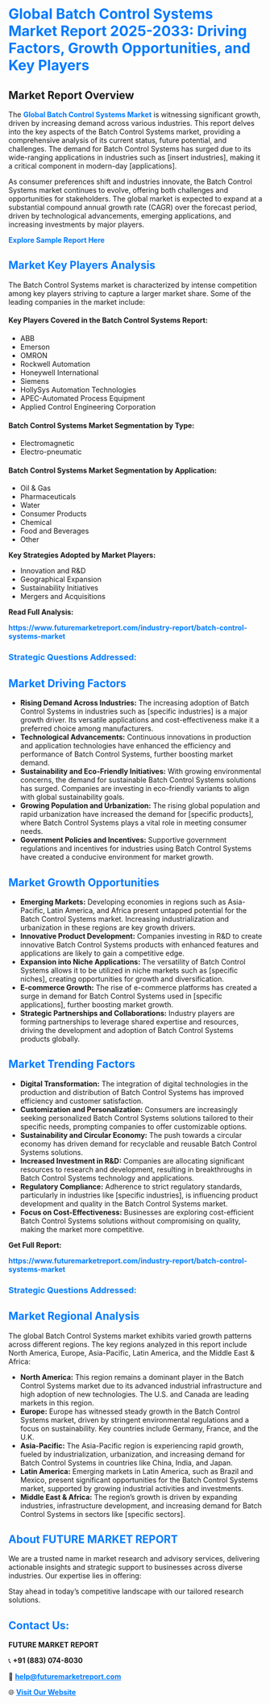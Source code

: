<h1 style="color: #007BFF;">Global Batch Control Systems Market Report 2025-2033: Driving Factors, Growth Opportunities, and Key Players</h1>

<section id="overview">
<h2>Market Report Overview</h2>
<p>The <a href="https://www.futuremarketreport.com/industry-report/batch-control-systems-market" style="color: #007BFF; text-decoration: none;"><strong>Global Batch Control Systems Market</strong></a> is witnessing significant growth, driven by increasing demand across various industries. This report delves into the key aspects of the Batch Control Systems market, providing a comprehensive analysis of its current status, future potential, and challenges. The demand for Batch Control Systems has surged due to its wide-ranging applications in industries such as [insert industries], making it a critical component in modern-day [applications].</p>
<p>As consumer preferences shift and industries innovate, the Batch Control Systems market continues to evolve, offering both challenges and opportunities for stakeholders. The global market is expected to expand at a substantial compound annual growth rate (CAGR) over the forecast period, driven by technological advancements, emerging applications, and increasing investments by major players.</p>
</section>

<section id="overview">
<p><a href="https://www.futuremarketreport.com/request-sample/reportId=93000" style="color: #007BFF; text-decoration: none;"><strong>Explore Sample Report Here</strong></a></p>
</section>

<section id="key-players">
<h2 style="color: #007BFF;">Market Key Players Analysis</h2>
<p>The Batch Control Systems market is characterized by intense competition among key players striving to capture a larger market share. Some of the leading companies in the market include:</p>
<h4>Key Players Covered in the Batch Control Systems Report:</h4>
<ul><li>ABB</li><li>Emerson</li><li>OMRON</li><li>Rockwell Automation</li><li>Honeywell International</li><li>Siemens</li><li>HollySys Automation Technologies</li><li>APEC-Automated Process Equipment</li><li>Applied Control Engineering Corporation</li></ul>
<h4>Batch Control Systems Market Segmentation by Type:</h4>
<ul><li>Electromagnetic</li><li>Electro-pneumatic</li></ul>

<h4>Batch Control Systems Market Segmentation by Application:</h4>
<ul><li>Oil &amp; Gas</li><li>Pharmaceuticals</li><li>Water</li><li>Consumer Products</li><li>Chemical</li><li>Food and Beverages</li><li>Other</li></ul>
<p><strong>Key Strategies Adopted by Market Players:</strong></p>
<ul>
<li>Innovation and R&D</li>
<li>Geographical Expansion</li>
<li>Sustainability Initiatives</li>
<li>Mergers and Acquisitions</li>
</ul>
</section>

<section>
<p><strong>Read Full Analysis: </strong></p><a href="https://www.futuremarketreport.com/industry-report/batch-control-systems-market" style="color: #007BFF; text-decoration: none;"><strong>https://www.futuremarketreport.com/industry-report/batch-control-systems-market</strong></a>
<h3 style="color: #007BFF;">Strategic Questions Addressed:</h3>
</section>

<section id="driving-factors">
<h2 style="color: #007BFF;">Market Driving Factors</h2>
<ul>
<li><strong>Rising Demand Across Industries:</strong> The increasing adoption of Batch Control Systems in industries such as [specific industries] is a major growth driver. Its versatile applications and cost-effectiveness make it a preferred choice among manufacturers.</li>
<li><strong>Technological Advancements:</strong> Continuous innovations in production and application technologies have enhanced the efficiency and performance of Batch Control Systems, further boosting market demand.</li>
<li><strong>Sustainability and Eco-Friendly Initiatives:</strong> With growing environmental concerns, the demand for sustainable Batch Control Systems solutions has surged. Companies are investing in eco-friendly variants to align with global sustainability goals.</li>
<li><strong>Growing Population and Urbanization:</strong> The rising global population and rapid urbanization have increased the demand for [specific products], where Batch Control Systems plays a vital role in meeting consumer needs.</li>
<li><strong>Government Policies and Incentives:</strong> Supportive government regulations and incentives for industries using Batch Control Systems have created a conducive environment for market growth.</li>
</ul>
</section>

<section id="growth-opportunities">
<h2 style="color: #007BFF;">Market Growth Opportunities</h2>
<ul>
<li><strong>Emerging Markets:</strong> Developing economies in regions such as Asia-Pacific, Latin America, and Africa present untapped potential for the Batch Control Systems market. Increasing industrialization and urbanization in these regions are key growth drivers.</li>
<li><strong>Innovative Product Development:</strong> Companies investing in R&D to create innovative Batch Control Systems products with enhanced features and applications are likely to gain a competitive edge.</li>
<li><strong>Expansion into Niche Applications:</strong> The versatility of Batch Control Systems allows it to be utilized in niche markets such as [specific niches], creating opportunities for growth and diversification.</li>
<li><strong>E-commerce Growth:</strong> The rise of e-commerce platforms has created a surge in demand for Batch Control Systems used in [specific applications], further boosting market growth.</li>
<li><strong>Strategic Partnerships and Collaborations:</strong> Industry players are forming partnerships to leverage shared expertise and resources, driving the development and adoption of Batch Control Systems products globally.</li>
</ul>
</section>

<section id="trending-factors">
<h2 style="color: #007BFF;">Market Trending Factors</h2>
<ul>
<li><strong>Digital Transformation:</strong> The integration of digital technologies in the production and distribution of Batch Control Systems has improved efficiency and customer satisfaction.</li>
<li><strong>Customization and Personalization:</strong> Consumers are increasingly seeking personalized Batch Control Systems solutions tailored to their specific needs, prompting companies to offer customizable options.</li>
<li><strong>Sustainability and Circular Economy:</strong> The push towards a circular economy has driven demand for recyclable and reusable Batch Control Systems solutions.</li>
<li><strong>Increased Investment in R&D:</strong> Companies are allocating significant resources to research and development, resulting in breakthroughs in Batch Control Systems technology and applications.</li>
<li><strong>Regulatory Compliance:</strong> Adherence to strict regulatory standards, particularly in industries like [specific industries], is influencing product development and quality in the Batch Control Systems market.</li>
<li><strong>Focus on Cost-Effectiveness:</strong> Businesses are exploring cost-efficient Batch Control Systems solutions without compromising on quality, making the market more competitive.</li>
</ul>
</section>

<section>
<p><strong>Get Full Report: </strong></p><a href="https://www.futuremarketreport.com/industry-report/batch-control-systems-market" style="color: #007BFF; text-decoration: none;"><strong>https://www.futuremarketreport.com/industry-report/batch-control-systems-market</strong></a>
<h3 style="color: #007BFF;">Strategic Questions Addressed:</h3>
</section>


<section id="regional-analysis">
<h2 style="color: #007BFF;">Market Regional Analysis</h2>
<p>The global Batch Control Systems market exhibits varied growth patterns across different regions. The key regions analyzed in this report include North America, Europe, Asia-Pacific, Latin America, and the Middle East & Africa:</p>
<ul>
<li><strong>North America:</strong> This region remains a dominant player in the Batch Control Systems market due to its advanced industrial infrastructure and high adoption of new technologies. The U.S. and Canada are leading markets in this region.</li>
<li><strong>Europe:</strong> Europe has witnessed steady growth in the Batch Control Systems market, driven by stringent environmental regulations and a focus on sustainability. Key countries include Germany, France, and the U.K.</li>
<li><strong>Asia-Pacific:</strong> The Asia-Pacific region is experiencing rapid growth, fueled by industrialization, urbanization, and increasing demand for Batch Control Systems in countries like China, India, and Japan.</li>
<li><strong>Latin America:</strong> Emerging markets in Latin America, such as Brazil and Mexico, present significant opportunities for the Batch Control Systems market, supported by growing industrial activities and investments.</li>
<li><strong>Middle East & Africa:</strong> The region’s growth is driven by expanding industries, infrastructure development, and increasing demand for Batch Control Systems in sectors like [specific sectors].</li>
</ul>
</section>

<footer>
<h2 style="color: #007BFF;">About FUTURE MARKET REPORT</h2>
<p>We are a trusted name in market research and advisory services, delivering actionable insights and strategic support to businesses across diverse industries. Our expertise lies in offering:</p>

<p>Stay ahead in today’s competitive landscape with our tailored research solutions.</p>

<h2 style="color: #007BFF;">Contact Us:</h2>
<p><strong>FUTURE MARKET REPORT</strong></p>
<p>📞 <strong>+91 (883) 074-8030</strong></p>
<p>📧 <strong><a href="mailto:help@futuremarketreport.com" style="color: #007BFF;">help@futuremarketreport.com</a></strong></p>
<p>🌐 <strong><a href="https://www.futuremarketreport.com/" style="color: #007BFF;">Visit Our Website</a></strong></p>
</footer>